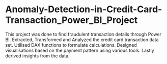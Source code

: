 # Anomaly-Detection-in-Credit-Card-Transaction_Power_BI_Project

This project was done to find fraudulent transaction details through Power BI. Extracted, Transformed and Analyzed the credit card transaction data set. Utilised DAX functions to formulate calculations. Designed visualisations based on the payment pattern using various tools. Lastly derived insights from the data.
